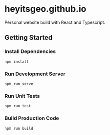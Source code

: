 # heyitsgeo.github.io
Personal website build with React and Typescript.
## Getting Started
### Install Dependencies
 ```
npm install
```

### Run Development Server
```
npm run serve
```

### Run Unit Tests
```
npm run test
```

### Build Production Code
```
npm run build
```